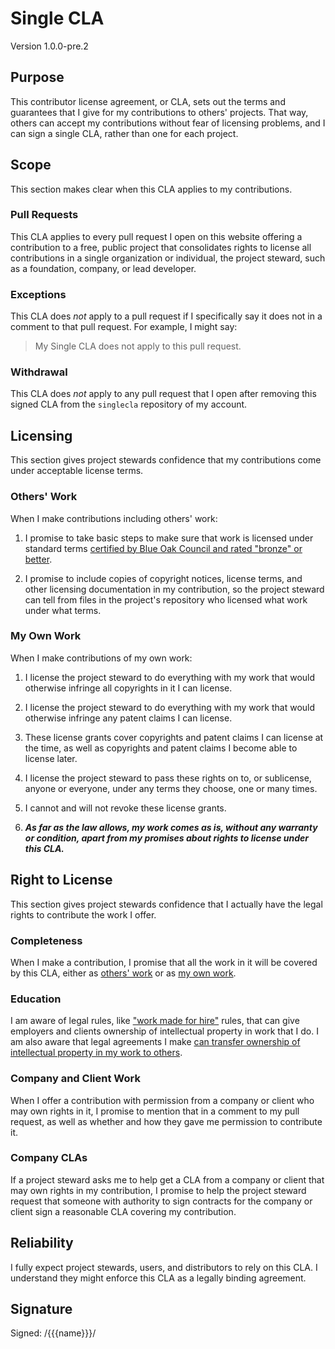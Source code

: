 # Single CLA

Version 1.0.0-pre.2

## Purpose

This contributor license agreement, or CLA, sets out the terms and guarantees that I give for my contributions to others' projects.  That way, others can accept my contributions without fear of licensing problems, and I can sign a single CLA, rather than one for each project.

## Scope

This section makes clear when this CLA applies to my contributions.

### Pull Requests

This CLA applies to every pull request I open on this website offering a contribution to a free, public project that consolidates rights to license all contributions in a single organization or individual, the project steward, such as a foundation, company, or lead developer.

### Exceptions

This CLA does _not_ apply to a pull request if I specifically say it does not in a comment to that pull request.  For example, I might say:

> My Single CLA does not apply to this pull request.

### Withdrawal

This CLA does _not_ apply to any pull request that I open after removing this signed CLA from the `singlecla` repository of my account.

## Licensing

This section gives project stewards confidence that my contributions come under acceptable license terms.

### Others' Work

When I make contributions including others' work:

1. I promise to take basic steps to make sure that work is licensed under standard terms [certified by Blue Oak Council and rated "bronze" or better](https://blueoakcouncil.org/list).

2. I promise to include copies of copyright notices, license terms, and other licensing documentation in my contribution, so the project steward can tell from files in the project's repository who licensed what work under what terms.

### My Own Work

When I make contributions of my own work:

1.  I license the project steward to do everything with my work that would otherwise infringe all copyrights in it I can license.

2.  I license the project steward to do everything with my work that would otherwise infringe any patent claims I can license.

3.  These license grants cover copyrights and patent claims I can license at the time, as well as copyrights and patent claims I become able to license later.

4.  I license the project steward to pass these rights on to, or sublicense, anyone or everyone, under any terms they choose, one or many times.

5.  I cannot and will not revoke these license grants.

5. ***As far as the law allows, my work comes as is, without any warranty or condition, apart from my promises about rights to license under this CLA.***

## Right to License

This section gives project stewards confidence that I actually have the legal rights to contribute the work I offer.

### Completeness

When I make a contribution, I promise that all the work in it will be covered by this CLA, either as [others' work](#others-work) or as [my own work](#my-own-work).

### Education

I am aware of legal rules, like ["work made for hire"](https://en.wikipedia.org/wiki/Work_for_hire) rules, that can give employers and clients ownership of intellectual property in work that I do.  I am also aware that legal agreements I make [can transfer ownership of intellectual property in my work to others](https://en.wikipedia.org/wiki/Assignment_(law)).

### Company and Client Work

When I offer a contribution with permission from a company or client who may own rights in it, I promise to mention that in a comment to my pull request, as well as whether and how they gave me permission to contribute it.

### Company CLAs

If a project steward asks me to help get a CLA from a company or client that may own rights in my contribution, I promise to help the project steward request that someone with authority to sign contracts for the company or client sign a reasonable CLA covering my contribution.

## Reliability

I fully expect project stewards, users, and distributors to rely on this CLA.  I understand they might enforce this CLA as a legally binding agreement.

## Signature

Signed: /{{{name}}}/
